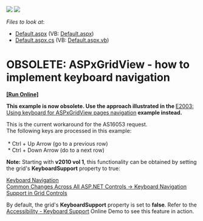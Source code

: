 <!-- default badges list -->
[![](https://img.shields.io/badge/Open_in_DevExpress_Support_Center-FF7200?style=flat-square&logo=DevExpress&logoColor=white)](https://supportcenter.devexpress.com/ticket/details/E998)
[![](https://img.shields.io/badge/📖_How_to_use_DevExpress_Examples-e9f6fc?style=flat-square)](https://docs.devexpress.com/GeneralInformation/403183)
<!-- default badges end -->
<!-- default file list -->
*Files to look at*:

* [Default.aspx](./CS/WebSite/Default.aspx) (VB: [Default.aspx](./VB/WebSite/Default.aspx))
* [Default.aspx.cs](./CS/WebSite/Default.aspx.cs) (VB: [Default.aspx.vb](./VB/WebSite/Default.aspx.vb))
<!-- default file list end -->
# OBSOLETE: ASPxGridView - how to implement keyboard navigation
<!-- run online -->
**[[Run Online]](https://codecentral.devexpress.com/e998)**
<!-- run online end -->


<p><strong>This example is now obsolete. Use the approach illustrated in the </strong><a href="https://www.devexpress.com/Support/Center/p/E2003">E2003: Using keyboard for ASPxGridView pages navigation</a><strong> example instead.</strong></p><p>This is the current workaround for the AS16053 request.<br />
The following keys are processed in this example:<br />
 <br />
 * Ctrl + Up Arrow (go to a previous row)<br />
 * Ctrl + Down Arrow (do to a next row)</p><p><strong>Note:</strong> Starting with <strong>v2010 vol 1</strong>, this functionality can be obtained by setting the grid's <strong>KeyboardSupport</strong> property to true:</p><p><a href="http://documentation.devexpress.com/#AspNet/CustomDocument8124"><u>Keyboard Navigation</u></a> <br />
<a href="http://www.devexpress.com/Subscriptions/DXperience/WhatsNew2010v1/index.xml?page=33"><u>Common Changes Across All ASP.NET Controls -> Keyboard Navigation Support in Grid Controls</u></a> </p><p>By default, the grid's <strong>KeyboardSupport</strong> property is set to <strong>false</strong>. Refer to the <a href="http://demos.devexpress.com/ASPxGridViewDemos/Accessibility/KeyboardSupport.aspx"><u>Accessibility - Keyboard Support</u></a> Online Demo to see this feature in action.</p>

<br/>


